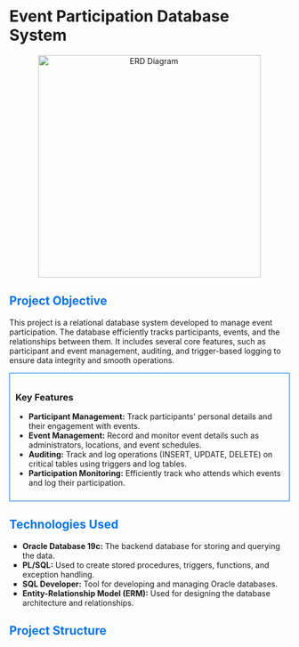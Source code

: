 # Event Participation Database System

<p align="center">
  <img src="path-to-your-erd-image.png" alt="ERD Diagram" width="400px">
</p>

## <span style="color: #0073e6;">Project Objective</span>

This project is a relational database system developed to manage event participation. The database efficiently tracks participants, events, and the relationships between them. It includes several core features, such as participant and event management, auditing, and trigger-based logging to ensure data integrity and smooth operations.

<div style="border: 1px solid #0073e6; padding: 10px;">
  <h3>Key Features</h3>
  <ul>
    <li><strong>Participant Management:</strong> Track participants' personal details and their engagement with events.</li>
    <li><strong>Event Management:</strong> Record and monitor event details such as administrators, locations, and event schedules.</li>
    <li><strong>Auditing:</strong> Track and log operations (INSERT, UPDATE, DELETE) on critical tables using triggers and log tables.</li>
    <li><strong>Participation Monitoring:</strong> Efficiently track who attends which events and log their participation.</li>
  </ul>
</div>

## <span style="color: #0073e6;">Technologies Used</span>

<ul style="list-style-type: square;">
  <li><strong>Oracle Database 19c:</strong> The backend database for storing and querying the data.</li>
  <li><strong>PL/SQL:</strong> Used to create stored procedures, triggers, functions, and exception handling.</li>
  <li><strong>SQL Developer:</strong> Tool for developing and managing Oracle databases.</li>
  <li><strong>Entity-Relationship Model (ERM):</strong> Used for designing the database architecture and relationships.</li>
</ul>

## <span style="color: #0073e6;">Project Structure</span>

